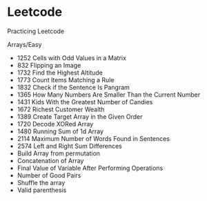 # Leetcode
Practicing Leetcode

Arrays/Easy
* 1252 Cells with Odd Values in a Matrix
* 832 Flipping an Image
* 1732 Find the Highest Altitude
* 1773 Count Items Matching a Rule
* 1832 Check if the Sentence Is Pangram
* 1365 How Many Numbers Are Smaller Than the Current Number
* 1431 Kids With the Greatest Number of Candies
* 1672 Richest Customer Wealth
* 1389 Create Target Array in the Given Order
* 1720 Decode XORed Array
* 1480 Running Sum of 1d Array
* 2114 Maximum Number of Words Found in Sentences
* 2574 Left and Right Sum Differences
* Build Array from permutation
* Concatenation of Array
* Final Value of Variable After Performing Operations
* Number of Good Pairs
* Shuffle the array
* Valid parenthesis
